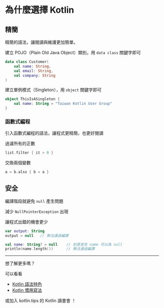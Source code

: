 # 為什麼選擇 Kotlin


## 精簡

精簡的語法，讓閱讀與維護更加簡單。

建立 POJO（Plain Old Java Object）類別，用 `data class` 關鍵字即可

```kotlin
data class Customer(
    val name: String,
    val email: String,
    val company: String
)
```

建立單例模式（Singleton），用 `object` 關鍵字即可

```kotlin
object ThisIsASingleton {
    val name: String = "Taiwan Kotlin User Group"
}
```

### 函數式編程

引入函數式編程的語法，讓程式更精簡，也更好閱讀

過濾所有的正數

```kotlin
list.filter { it > 0 }
```

交換兩個變數

```kotlin
a = b.also { b = a }
```

## 安全

編譯階段就避免 `null` 產生問題

減少 `NullPointerException` 出現

讓程式出錯的機會更少

```kotlin
var output: String
output = null   // 無法通過編譯
```

```kotlin
val name: String? = null    // 刻意宣告 name 可以為 null
println(name.length())      // 無法通過編譯
```

-----

想了解更多嗎？

可以看看 

* [Kotlin 語法特色](kotlin-syntax.md)
* [Kotlin 慣用寫法](idioms.md)

或加入 kotlin.tips 的 Kotlin 讀書會 ！
